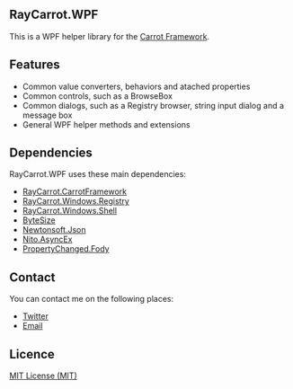 ## RayCarrot.WPF
This is a WPF helper library for the [Carrot Framework](https://github.com/RayCarrot/Carrot-Framework).

## Features
- Common value converters, behaviors and atached properties
- Common controls, such as a BrowseBox
- Common dialogs, such as a Registry browser, string input dialog and a message box
- General WPF helper methods and extensions

## Dependencies
RayCarrot.WPF uses these main dependencies:

- [RayCarrot.CarrotFramework](https://github.com/RayCarrot/Carrot-Framework)
- [RayCarrot.Windows.Registry](https://github.com/RayCarrot/Carrot-Framework-Extensions/tree/master/RayCarrot.Windows.Registry)
- [RayCarrot.Windows.Shell](https://github.com/RayCarrot/Carrot-Framework-Extensions/tree/master/RayCarrot.Windows.Shell)
- [ByteSize](https://github.com/omar/ByteSize)
- [Newtonsoft.Json](https://github.com/JamesNK/Newtonsoft.Json)
- [Nito.AsyncEx](https://github.com/StephenCleary/AsyncEx)
- [PropertyChanged.Fody](https://github.com/Fody/PropertyChanged)

## Contact
You can contact me on the following places:

- [Twitter](https://twitter.com/RayCarrot)
- [Email](mailto:RayCarrotMaster@gmail.com)

## Licence

[MIT License (MIT)](./LICENSE)
